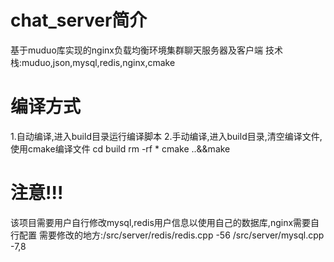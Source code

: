 # chat_server简介
基于muduo库实现的nginx负载均衡环境集群聊天服务器及客户端
技术栈:muduo,json,mysql,redis,nginx,cmake

# 编译方式
1.自动编译,进入build目录运行编译脚本
2.手动编译,进入build目录,清空编译文件,使用cmake编译文件
  cd build
  rm -rf *
  cmake ..&&make

# 注意!!!
该项目需要用户自行修改mysql,redis用户信息以使用自己的数据库,nginx需要自行配置
需要修改的地方:/src/server/redis/redis.cpp -56
              /src/server/mysql.cpp -7,8
              

